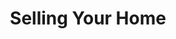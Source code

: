 ---
title: Selling Your Home
type: buying
image: /img/for_sale.jpeg
position: "center"
tagline: Your Expert Real Estate Consultants For Life!
phone: (202) 412-4533
email: hello@okeyandassociates.com

sections:
  - title: We'll Value Your Home
    text: "When selling a home in the DC-Metro Area, it’s crucial to start off on the right foot — at the right price. So, don’t turn to automatic estimate services! They often compare your property to outdated or incorrect information and won’t take into account any improvements or repairs you have made over the years. Because we understand the unique neighborhoods and real estate market trends of the DC-Metro Area, we can provide an accurate evaluation and help you find the right price for your home."
  - title: Our Mission
    text: "When you list with us, our mission is to provide the highest quality marketing strategy and materials and seek the highest exposure for your property in the marketplace. We do this by providing tools that are unequaled:"
    listitems:
      - item: "Premium online marketing campaign to 70,000+ websites and 300+ search engines (including the MLS, Zillow, Trulia, Facebook, Instagram, etc.) to ensure maximum exposure for your property"
      - item: "MLS and direct marketing to agents in all three jurisdictions (DC, MD, VA)"
      - item: "Frequent open house availability with special listing launch open house and catered food"
      - item: "Custom website with floor plans"
      - item: "Top-level professional photography with incredible brochures"
      - item: "Staging consultation"
      - item: "Weekly market updates"
      - item: "ShowingTime App for tracking showings and feedback"


selling_contact:
    heading: "Let's get in touch"
    text: "Contact us at 202-412-4533 or info@okeyandassociates.com for more information and to schedule a free homebuying consultation!"
---